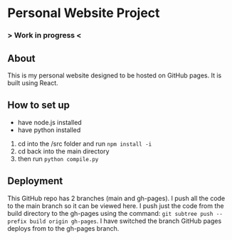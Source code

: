 # Personal Website Project

### > Work in progress <

## About

This is my personal website designed to be hosted on GitHub pages. It is built using React.

## How to set up

-   have node.js installed
-   have python installed

1. cd into the /src folder and run `npm install -i`
2. cd back into the main directory
3. then run `python compile.py`

## Deployment

This GitHub repo has 2 branches (main and gh-pages). I push all the code to the main branch so it can be viewed here. I push just the code from the build directory to the gh-pages using the command: `git subtree push --prefix build origin gh-pages`. I have switched the branch GitHub pages deploys from to the gh-pages branch.
